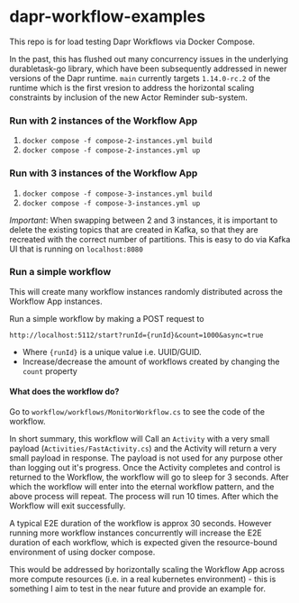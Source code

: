 # dapr-workflow-examples

This repo is for load testing Dapr Workflows via Docker Compose. 

In the past, this has flushed out many concurrency issues in the underlying durabletask-go library, which have been subsequently addressed in newer versions of the Dapr runtime. `main` currently targets `1.14.0-rc.2` of the runtime which is the first vresion to address the horizontal scaling constraints by inclusion of the new Actor Reminder sub-system.

### Run with 2 instances of the Workflow App

1. `docker compose -f compose-2-instances.yml build`
2. `docker compose -f compose-2-instances.yml up`

### Run with 3 instances of the Workflow App

1. `docker compose -f compose-3-instances.yml build`
2. `docker compose -f compose-3-instances.yml up`

*Important*: When swapping between 2 and 3 instances, it is important to delete the existing topics that are created in Kafka, so that they are recreated with the correct number of partitions. This is easy to do via Kafka UI that is running on `localhost:8080`

### Run a simple workflow

This will create many workflow instances randomly distributed across the Workflow App instances.

Run a simple workflow by making a POST request to 

```http://localhost:5112/start?runId={runId}&count=1000&async=true```

- Where `{runId}` is a unique value i.e. UUID/GUID.
- Increase/decrease the amount of workflows created by changing the `count` property

#### What does the workflow do?

Go to `workflow/workflows/MonitorWorkflow.cs` to see the code of the workflow. 

In short summary, this workflow will Call an `Activity` with a very small payload (`Activities/FastActivity.cs`) and the Activity will return a very small payload in response. The payload is not used for any purpose other than logging out it's progress. Once the Activity completes and control is returned to the Workflow, the workflow will go to sleep for 3 seconds. After which the workflow will enter into the eternal workflow pattern, and the above process will repeat. The process will run 10 times. After which the Workflow will exit successfully. 

A typical E2E duration of the workflow is approx 30 seconds. However running more workflow instances concurrently will increase the E2E duration of each workflow, which is expected given the resource-bound environment of using docker compose. 

This would be addressed by horizontally scaling the Workflow App across more compute resources (i.e. in a real kubernetes environment) - this is something I aim to test in the near future and provide an example for.

